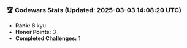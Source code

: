 ### 🏆 Codewars Stats (Updated: 2025-03-03 14:08:20 UTC)

- **Rank:** 8 kyu
- **Honor Points:** 3
- **Completed Challenges:** 1
